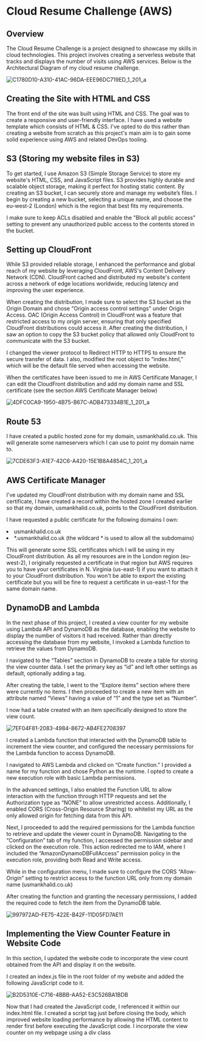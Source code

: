 # Cloud Resume Challenge (AWS)

## Overview

The Cloud Resume Challenge is a project designed to showcase my skills in cloud technologies. This project involves creating a serverless website that tracks and displays the number of visits using AWS services. Below is the Architectural Diagram of my cloud resume challenge. 

![C1780D10-A310-41AC-96DA-EEE96DC719ED_1_201_a](https://github.com/usmankhalid98/cloud-resume/assets/44751712/23154eb3-bb45-4343-a469-3b4559b63f3c)

## Creating the Site with HTML and CSS

The front end of the site was built using HTML and CSS. The goal was to create a responsive and user-friendly interface. I have used a website template which consists of HTML & CSS. I've opted to do this rather than creating a website from scratch as this project's main aim is to gain some solid experience using AWS and related DevOps tooling.

## S3 (Storing my website files in S3)

To get started, I use Amazon S3 (Simple Storage Service) to store my website's HTML, CSS, and JavaScript files. S3 provides highly durable and scalable object storage, making it perfect for hosting static content. By creating an S3 bucket, I can securely store and manage my website’s files. I begin by creating a new bucket, selecting a unique name, and choose the eu-west-2 (London) which is the region that best fits my requirements.

I make sure to keep ACLs disabled and enable the "Block all public access" setting to prevent any unauthorized public access to the contents stored in the bucket.

## Setting up CloudFront

While S3 provided reliable storage, I enhanced the performance and global reach of my website by leveraging CloudFront, AWS's Content Delivery Network (CDN). CloudFront cached and distributed my website's content across a network of edge locations worldwide, reducing latency and improving the user experience.

When creating the distribution, I made sure to select the S3 bucket as the Origin Domain and chose "Origin access control settings" under Origin Access. OAC (Origin Access Control) in CloudFront was a feature that restricted access to my origin server, ensuring that only specified CloudFront distributions could access it. After creating the distribution, I saw an option to copy the S3 bucket policy that allowed only CloudFront to communicate with the S3 bucket.

I changed the viewer protocol to Redirect HTTP to HTTPS to ensure the secure transfer of data.
I also, modified the root object to “index.html,” which will be the default file served when accessing the website.

When the certificates have been issued to me in AWS Certificate Manager, I can edit the CloudFront distribution and add my domain name and SSL certificate (see the section AWS Certificate Manager below)

![4DFC0CA9-1950-4B75-B67C-ADB473334B1E_1_201_a](https://github.com/usmankhalid98/cloud-resume/assets/44751712/34e200bd-51f7-463d-adcc-46780237994f)

## Route 53

I have created a public hosted zone for my domain, usmankhalid.co.uk. This will generate some nameservers which I can use to point my domain name to.


![7CDE63F3-A1E7-42C6-A420-15E1B8A4854C_1_201_a](https://github.com/usmankhalid98/cloud-resume/assets/44751712/84e3d34a-0f65-4139-ad68-6d95a0b4c918)

## AWS Certificate Manager

I've updated my CloudFront distribution with my domain name and SSL certificate, I have created a record within the hosted zone I created earlier so that my domain, usmankhalid.co.uk, points to the CloudFront distribution.

I have requested a public certificate for the following domains I own:

<li>usmankhalid.co.uk</li>
<li>*.usmankhalid.co.uk (the wildcard * is used to allow all the subdomains)</li>


This will generate some SSL certificates which I will be using in my CloudFront distribution. As all my resources are in the London region (eu-west-2), I originally requested a certificate in that region but AWS requires you to have your certificates in N. Virginia (us-east-1) if you want to attach it to your CloudFront distribution. You won't be able to export the existing certificate but you will be fine to request a certificate in us-east-1 for the same domain name.

## DynamoDB and Lambda 

In the next phase of this project, I created a view counter for my website using Lambda API and DynamoDB as the database, enabling the website to display the number of visitors it had received. Rather than directly accessing the database from my website, I invoked a Lambda function to retrieve the values from DynamoDB.

I navigated to the “Tables” section in DynamoDB to create a table for storing the view counter data. I set the primary key as “id” and left other settings as default, optionally adding a tag.

After creating the table, I went to the “Explore items” section where there were currently no items. I then proceeded to create a new item with an attribute named “Views” having a value of “1” and the type set as “Number”.

I now had a table created with an item specifically designed to store the view count.

![7EF04F81-2083-4984-8672-AB4FE2708397](https://github.com/usmankhalid98/cloud-resume/assets/44751712/b003ea79-fa52-45df-8734-1ae54e2cc8b0)


I created a Lambda function that interacted with the DynamoDB table to increment the view counter, and configured the necessary permissions for the Lambda function to access DynamoDB.

I navigated to AWS Lambda and clicked on “Create function.” I provided a name for my function and chose Python as the runtime. I opted to create a new execution role with basic Lambda permissions.

In the advanced settings, I also enabled the Function URL to allow interaction with the function through HTTP requests and set the Authorization type as “NONE” to allow unrestricted access. Additionally, I enabled CORS (Cross-Origin Resource Sharing) to whitelist my URL as the only allowed origin for fetching data from this API.

Next, I proceeded to add the required permissions for the Lambda function to retrieve and update the viewer count in DynamoDB. Navigating to the “Configuration” tab of my function, I accessed the permission sidebar and clicked on the execution role. This action redirected me to IAM, where I included the “AmazonDynamoDBFullAccess” permission policy in the execution role, providing both Read and Write access.

While in the configuration menu, I made sure to configure the CORS “Allow-Origin” setting to restrict access to the function URL only from my domain name (usmankhalid.co.uk)

After creating the function and granting the necessary permissions, I added the required code to fetch the item from the DynamoDB table.

![997972AD-FE75-422E-B42F-11D05FD7AE11](https://github.com/usmankhalid98/cloud-resume/assets/44751712/855ea181-29f2-4e38-a87a-f9c0a0b25aab)

## Implementing the View Counter Feature in Website Code

In this section, I updated the website code to incorporate the view count obtained from the API and display it on the website.

I created an index.js file in the root folder of my website and added the following JavaScript code to it.

![B2D5310E-C716-4BBB-AA52-E3C526BA1BDB](https://github.com/usmankhalid98/cloud-resume/assets/44751712/ebf9e852-b1ae-4e67-9028-c1ce2830e217)

Now that I had created the JavaScript code, I referenced it within our index.html file. I created a script tag just before closing the body, which improved website loading performance by allowing the HTML content to render first before executing the JavaScript code. I incorporate the view counter on my webpage using a div class
